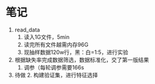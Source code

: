 # 笔记

1. read_data
   1. 读入1G文件，5min
   2. 读完所有文件越需内存96G
   3. 现抽样数据120w行，黑：白=1:5，进行实验
2. 根据缺失率完成数据筛选，数据标准化，交了第一版结果
   1. 调参（每轮调参需要166s
3. 待做
   2. 构建验证集，进行特征选择

